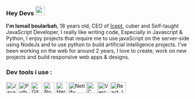 ### Hey Devs <img src="https://camo.githubusercontent.com/e8e7b06ecf583bc040eb60e44eb5b8e0ecc5421320a92929ce21522dbc34c891/68747470733a2f2f6d656469612e67697068792e636f6d2f6d656469612f6876524a434c467a6361737252346961377a2f67697068792e676966" height="25px" width="25px" />
<strong>I'm Ismail boularbah</strong>, 18 years old, CEO of <a href="https://icept.vercel.app">Icept</a>, cuber and Self-taught JavaScript Developer, I really like writing code, Especially in Javascript & Python, I enjoy projects that require me to use javaScript on the server-side using NodeJs and to use python to build artificial intelligence projects. I've been working on the web for around 2 years, I love to create, work on new projects and build responsive web apps & designs.
### Dev tools i use :

<img height="30px" width="30px" src="https://boularbahismail.netlify.app/img/ai/jslogo.svg" title="JavaScript" />  <img height="30px" width="30px" src="https://boularbahismail.netlify.app/img/ai/python.svg" title="Python" />  <img height="30px" width="30px" src="https://boularbahismail.netlify.app/img/ai/git.svg" title="Git" />  <img height="30px" width="30px" src="https://boularbahismail.netlify.app/img/ai/nodejs-icon.svg" title="Node.JS" />  <img height="30px" width="30px" src="https://cdn.iconscout.com/icon/free/png-512/heroku-5-569467.png" title="Heroku" />  <img height="30px" width="50px" src="https://cdn.worldvectorlogo.com/logos/netlify.svg" title="Netlify" /><img height="30px" width="30px" src="https://cdn.iconscout.com/icon/free/png-512/c-programming-569564.png" title="C programming language" /><img height="30px" width="30px" src="https://assets.vercel.com/image/upload/q_auto/front/favicon/vercel/57x57.png" title="Vercel" /> <img height="30px" width="42px" src="https://upload.wikimedia.org/wikipedia/commons/thumb/a/a7/React-icon.svg/1280px-React-icon.svg.png" title="React.Js" /> 
